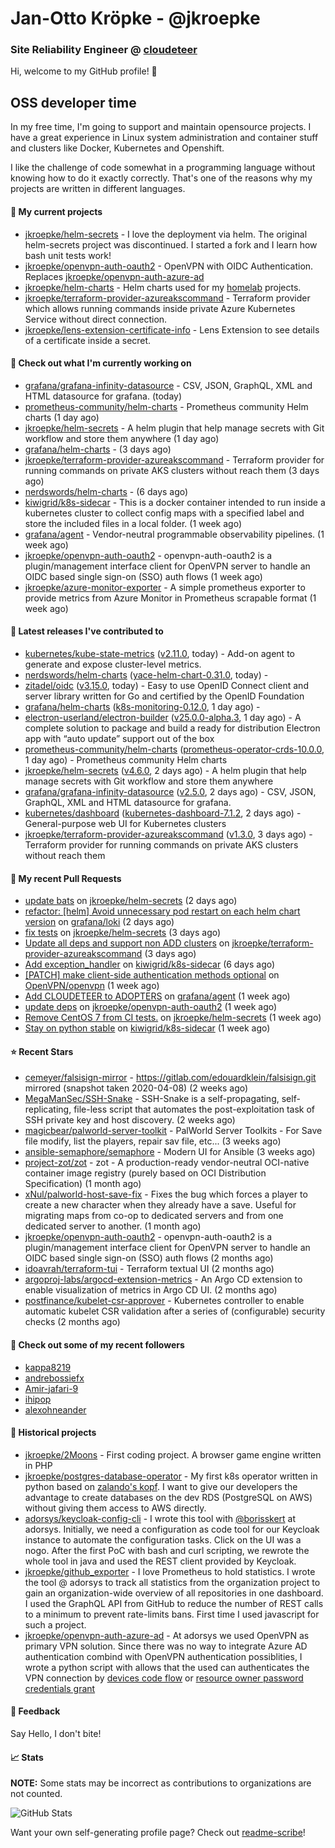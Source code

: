 # Jan-Otto Kröpke - @jkroepke
### Site Reliability Engineer @ [cloudeteer](https://cloudeteer.de/)

Hi, welcome to my GitHub profile! 👋

## OSS developer time
In my free time, I'm going to support and maintain opensource projects. I have a great experience in Linux system administration and container stuff and clusters like Docker, Kubernetes and Openshift.

I like the challenge of code somewhat in a programming language without knowing how to do it exactly correctly. That's one of the reasons why my projects are written in different languages.

#### 🌱 My current projects
- [jkroepke/helm-secrets](https://github.com/jkroepke/helm-secrets) - I love the deployment via helm. The original helm-secrets project was discontinued. I started a fork and I learn how bash unit tests work!
- [jkroepke/openvpn-auth-oauth2](https://github.com/jkroepke/openvpn-auth-oauth2) - OpenVPN with OIDC Authentication. Replaces  [jkroepke/openvpn-auth-azure-ad](https://github.com/jkroepke/openvpn-auth-azure-ad) 
- [jkroepke/helm-charts](https://github.com/jkroepke/helm-charts) - Helm charts used for my [homelab](https://github.com/jkroepke/homelab) projects.
- [jkroepke/terraform-provider-azureakscommand](https://github.com/jkroepke/terraform-provider-azureakscommand) - Terraform provider which allows running commands inside private Azure Kubernetes Service without direct connection.
- [jkroepke/lens-extension-certificate-info](https://github.com/jkroepke/lens-extension-certificate-info) - Lens Extension to see details of a certificate inside a secret.

#### 👷 Check out what I'm currently working on

- [grafana/grafana-infinity-datasource](https://github.com/grafana/grafana-infinity-datasource) - CSV, JSON, GraphQL, XML and HTML datasource for grafana. (today)
- [prometheus-community/helm-charts](https://github.com/prometheus-community/helm-charts) - Prometheus community Helm charts (1 day ago)
- [jkroepke/helm-secrets](https://github.com/jkroepke/helm-secrets) - A helm plugin that help manage secrets with Git workflow and store them anywhere (1 day ago)
- [grafana/helm-charts](https://github.com/grafana/helm-charts) -  (3 days ago)
- [jkroepke/terraform-provider-azureakscommand](https://github.com/jkroepke/terraform-provider-azureakscommand) - Terraform provider for running commands on private AKS clusters without reach them (3 days ago)
- [nerdswords/helm-charts](https://github.com/nerdswords/helm-charts) -  (6 days ago)
- [kiwigrid/k8s-sidecar](https://github.com/kiwigrid/k8s-sidecar) - This is a docker container intended to run inside a kubernetes cluster to collect config maps with a specified label and store the included files in a local folder. (1 week ago)
- [grafana/agent](https://github.com/grafana/agent) - Vendor-neutral programmable observability pipelines. (1 week ago)
- [jkroepke/openvpn-auth-oauth2](https://github.com/jkroepke/openvpn-auth-oauth2) - openvpn-auth-oauth2 is a plugin/management interface client for OpenVPN server to handle an OIDC based single sign-on (SSO) auth flows (1 week ago)
- [jkroepke/azure-monitor-exporter](https://github.com/jkroepke/azure-monitor-exporter) - A simple prometheus exporter to provide metrics from Azure Monitor in Prometheus scrapable format (1 week ago)

#### 🔭 Latest releases I've contributed to

- [kubernetes/kube-state-metrics](https://github.com/kubernetes/kube-state-metrics) ([v2.11.0](https://github.com/kubernetes/kube-state-metrics/releases/tag/v2.11.0), today) - Add-on agent to generate and expose cluster-level metrics.
- [nerdswords/helm-charts](https://github.com/nerdswords/helm-charts) ([yace-helm-chart-0.31.0](https://github.com/nerdswords/helm-charts/releases/tag/yace-helm-chart-0.31.0), today) - 
- [zitadel/oidc](https://github.com/zitadel/oidc) ([v3.15.0](https://github.com/zitadel/oidc/releases/tag/v3.15.0), today) - Easy to use OpenID Connect client and server library written for Go and certified by the OpenID Foundation
- [grafana/helm-charts](https://github.com/grafana/helm-charts) ([k8s-monitoring-0.12.0](https://github.com/grafana/helm-charts/releases/tag/k8s-monitoring-0.12.0), 1 day ago) - 
- [electron-userland/electron-builder](https://github.com/electron-userland/electron-builder) ([v25.0.0-alpha.3](https://github.com/electron-userland/electron-builder/releases/tag/v25.0.0-alpha.3), 1 day ago) - A complete solution to package and build a ready for distribution Electron app with “auto update” support out of the box
- [prometheus-community/helm-charts](https://github.com/prometheus-community/helm-charts) ([prometheus-operator-crds-10.0.0](https://github.com/prometheus-community/helm-charts/releases/tag/prometheus-operator-crds-10.0.0), 1 day ago) - Prometheus community Helm charts
- [jkroepke/helm-secrets](https://github.com/jkroepke/helm-secrets) ([v4.6.0](https://github.com/jkroepke/helm-secrets/releases/tag/v4.6.0), 2 days ago) - A helm plugin that help manage secrets with Git workflow and store them anywhere
- [grafana/grafana-infinity-datasource](https://github.com/grafana/grafana-infinity-datasource) ([v2.5.0](https://github.com/grafana/grafana-infinity-datasource/releases/tag/v2.5.0), 2 days ago) - CSV, JSON, GraphQL, XML and HTML datasource for grafana.
- [kubernetes/dashboard](https://github.com/kubernetes/dashboard) ([kubernetes-dashboard-7.1.2](https://github.com/kubernetes/dashboard/releases/tag/kubernetes-dashboard-7.1.2), 2 days ago) - General-purpose web UI for Kubernetes clusters
- [jkroepke/terraform-provider-azureakscommand](https://github.com/jkroepke/terraform-provider-azureakscommand) ([v1.3.0](https://github.com/jkroepke/terraform-provider-azureakscommand/releases/tag/v1.3.0), 3 days ago) - Terraform provider for running commands on private AKS clusters without reach them

#### 🔨 My recent Pull Requests

- [update bats](https://github.com/jkroepke/helm-secrets/pull/443) on [jkroepke/helm-secrets](https://github.com/jkroepke/helm-secrets) (2 days ago)
- [refactor: [helm] Avoid unnecessary pod restart on each helm chart version](https://github.com/grafana/loki/pull/12174) on [grafana/loki](https://github.com/grafana/loki) (2 days ago)
- [fix tests](https://github.com/jkroepke/helm-secrets/pull/442) on [jkroepke/helm-secrets](https://github.com/jkroepke/helm-secrets) (3 days ago)
- [Update all deps and support non ADD clusters](https://github.com/jkroepke/terraform-provider-azureakscommand/pull/86) on [jkroepke/terraform-provider-azureakscommand](https://github.com/jkroepke/terraform-provider-azureakscommand) (3 days ago)
- [Add exception_handler](https://github.com/kiwigrid/k8s-sidecar/pull/333) on [kiwigrid/k8s-sidecar](https://github.com/kiwigrid/k8s-sidecar) (6 days ago)
- [[PATCH] make client-side authentication methods optional](https://github.com/OpenVPN/openvpn/pull/513) on [OpenVPN/openvpn](https://github.com/OpenVPN/openvpn) (1 week ago)
- [Add CLOUDETEER to ADOPTERS](https://github.com/grafana/agent/pull/6613) on [grafana/agent](https://github.com/grafana/agent) (1 week ago)
- [update deps](https://github.com/jkroepke/openvpn-auth-oauth2/pull/209) on [jkroepke/openvpn-auth-oauth2](https://github.com/jkroepke/openvpn-auth-oauth2) (1 week ago)
- [Remove CentOS 7 from CI tests.](https://github.com/jkroepke/helm-secrets/pull/439) on [jkroepke/helm-secrets](https://github.com/jkroepke/helm-secrets) (1 week ago)
- [Stay on python stable](https://github.com/kiwigrid/k8s-sidecar/pull/332) on [kiwigrid/k8s-sidecar](https://github.com/kiwigrid/k8s-sidecar) (1 week ago)

#### ⭐ Recent Stars

- [cemeyer/falsisign-mirror](https://github.com/cemeyer/falsisign-mirror) - https://gitlab.com/edouardklein/falsisign.git mirrored (snapshot taken 2020-04-08) (2 weeks ago)
- [MegaManSec/SSH-Snake](https://github.com/MegaManSec/SSH-Snake) - SSH-Snake is a self-propagating, self-replicating, file-less script that automates the post-exploitation task of SSH private key and host discovery. (2 weeks ago)
- [magicbear/palworld-server-toolkit](https://github.com/magicbear/palworld-server-toolkit) - PalWorld Server Toolkits - For Save file modify, list the players, repair sav file, etc... (3 weeks ago)
- [ansible-semaphore/semaphore](https://github.com/ansible-semaphore/semaphore) - Modern UI for Ansible (3 weeks ago)
- [project-zot/zot](https://github.com/project-zot/zot) - zot - A production-ready vendor-neutral OCI-native container image registry (purely based on OCI Distribution Specification) (1 month ago)
- [xNul/palworld-host-save-fix](https://github.com/xNul/palworld-host-save-fix) - Fixes the bug which forces a player to create a new character when they already have a save. Useful for migrating maps from co-op to dedicated servers and from one dedicated server to another. (1 month ago)
- [jkroepke/openvpn-auth-oauth2](https://github.com/jkroepke/openvpn-auth-oauth2) - openvpn-auth-oauth2 is a plugin/management interface client for OpenVPN server to handle an OIDC based single sign-on (SSO) auth flows (2 months ago)
- [idoavrah/terraform-tui](https://github.com/idoavrah/terraform-tui) - Terraform textual UI (2 months ago)
- [argoproj-labs/argocd-extension-metrics](https://github.com/argoproj-labs/argocd-extension-metrics) - An Argo CD extension to enable visualization of metrics in Argo CD UI. (2 months ago)
- [postfinance/kubelet-csr-approver](https://github.com/postfinance/kubelet-csr-approver) - Kubernetes controller to enable automatic kubelet CSR validation after a series of (configurable) security checks (2 months ago)

#### 👯 Check out some of my recent followers

- [kappa8219](https://github.com/kappa8219)
- [andrebossiefx](https://github.com/andrebossiefx)
- [Amir-jafari-9](https://github.com/Amir-jafari-9)
- [ihipop](https://github.com/ihipop)
- [alexohneander](https://github.com/alexohneander)

#### 📜 Historical projects
- [jkroepke/2Moons](https://github.com/jkroepke/2Moons) - First coding project. A browser game engine written in PHP
- [jkroepke/postgres-database-operator](https://github.com/jkroepke/postgres-database-operator) - My first k8s operator written in python based on [zalando's kopf](https://github.com/zalando-incubator/kopf). I want to give our developers the advantage to create databases on the dev RDS (PostgreSQL on AWS) without giving them access to AWS directly.
- [adorsys/keycloak-config-cli](https://github.com/adorsys/keycloak-config-cli) - I wrote this tool with [@borisskert](https://github.com/borisskert) at adorsys. Initially, we need a configuration as code tool for our Keycloak instance to automate the configuration tasks. Click on the UI was a nogo. After the first PoC with bash and curl scripting, we rewrote the whole tool in java and used the REST client provided by Keycloak.
- [jkroepke/github_exporter](https://github.com/jkroepke/github_exporter) - I love Prometheus to hold statistics. I wrote the tool @ adorsys to track all statistics from the organization project to gain an organization-wide overview of all repositories in one dashboard. I used the GraphQL API from GitHub to reduce the number of REST calls to a minimum to prevent rate-limits bans. First time I used javascript for such a project.
- [jkroepke/openvpn-auth-azure-ad](https://github.com/jkroepke/openvpn-auth-azure-ad) - At adorsys we used OpenVPN as primary VPN solution. Since there was no way to integrate Azure AD authentication combind with OpenVPN authentication possiblities, I wrote a python script with allows that the used can authenticates the VPN connection by [devices code flow](https://docs.microsoft.com/en-us/azure/active-directory/develop/v2-oauth2-device-code) or [resource owner password credentials grant](https://docs.microsoft.com/en-us/azure/active-directory/develop/v2-oauth-ropc)

#### 💬 Feedback

Say Hello, I don't bite!

#### 📈 Stats

**NOTE:** Some stats may be incorrect as contributions to organizations
are not counted.

![GitHub Stats](https://github-readme-stats.vercel.app/api?username=jkroepke&count_private=false&theme=tokyonight&show_icons=true)

Want your own self-generating profile page? Check out [readme-scribe](https://github.com/muesli/readme-scribe)!

